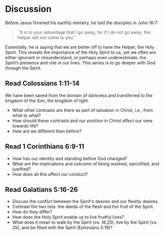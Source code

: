 # Discussion
Before Jesus finished his earthly ministry, he told the disciples in John 16:7:

 > ``It is to your advantage that I go away, for if I do not go away, the Helper will not come to you.''

Essentially, he is saying that we are better off to have the Helper, the Holy Spirit.
This reveals the importance of the Holy Spirit to us, yet we often are either ignorant or misunderstand, or perhaps even underestimate, the Spirit’s presence and role in our lives.
This series is to go deeper with God through the Spirit. 

## Read Colossians 1:11-14

We have been saved from the domain of darkness and transferred to the kingdom of the Son, the kingdom of light.

* What other contrasts are there as part of salvation in Christ, i.e., from what to what?
* How should these contrasts and our position in Christ affect our view towards life?
* How are we different than before? 

## Read 1 Corinthians 6:9-11 

* How has our identity and standing before God changed?
* What are the implications and outcome of being washed, sanctified, and justified?
* How does all this affect our conduct? 

## Read Galatians 5:16-26 
* Discuss the conflict between the Spirit's desires and our fleshly desires. 
* Contrast the two lists: the deeds of the flesh and the fruit of the Spirit.
* How do they differ?
* How does the Holy Spirit enable us to live fruitful lives?
* What does it mean to walk by the Spirit (vs. 16,25), live by the Spirit (vs. 25), and be filled with the Spirit (Ephesians 5:19)?
